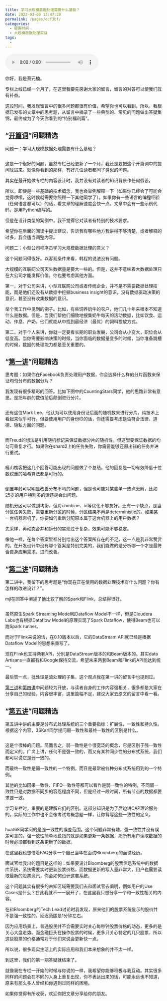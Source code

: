 ```yaml
---
title: 学习大规模数据处理需要什么基础？
date: 2022-03-09 13:47:20
permalink: /pages/ecf3bf/
categories:
  - 极客时间
  - 大规模数据处理实战
tags:
  - 
---
```

<audio title="FAQ第一期.学习大规模数据处理需要什么基础？" src="https://static001.geekbang.org/resource/audio/c4/6c/c475609d1106bae3e288397e46b6036c.mp3" controls="controls"></audio> 
<p>你好，我是蔡元楠。</p><p>专栏上线已经一个月了，在这里我要先感谢大家的留言，留言的对答可以使我们互有补益。</p><p>这段时间，我发现留言中的很多问题都很有价值，希望你也可以看到。所以，我根据已发布的文章中的思考题，从留言中摘录了一些典型的、常见的问题做出答疑集锦，最终成为了今天你看到的“特别福利篇”。</p><h2>“<a href="https://time.geekbang.org/column/article/90067">开篇词</a>”问题精选</h2><p>问题一：学习大规模数据处理需要有什么基础？</p><p><img src="https://static001.geekbang.org/resource/image/a6/05/a6b4f451fde7e70d80649889d4d9b005.jpg" alt=""></p><p>这是一个很好的问题，虽然专栏已经更新了一个月，我还是要把这个开篇词中的提问放进来。就像你看到的那样，有好几位读者都问了类似的问题。</p><p>其实在最开始做专栏的内容设计时，我并没有对读者的知识背景作任何假设。</p><p>所以，即使是一些基础的技术概念，我也会举例解释一下（如果你已经会了可能会觉得啰嗦，这时候就需要你照顾一下其他同学了）。如果你有一些语言的编程经验（任何语言都可以）的话，看文章的理解速度会快一点。文章中会有一些示例代码，是用Python编写的。</p><p>但是在设计类型的案例中，我不觉得它对读者有特别的技术要求。</p><p>希望你在后面的阅读中提出建议，告诉我有哪些地方我讲得不够清楚，或者解释的过多，我会适当调整内容。</p><p>问题二：小型公司程序员学习大规模数据处理的意义？</p><p><img src="https://static001.geekbang.org/resource/image/76/8c/763eefc53ce0e3c4ce07240328c8358c.jpg" alt=""><br>
这个问题问得很好。以客观条件来看，韩程的说法没有问题。</p><!-- [[[read_end]]] --><p>大规模的互联网公司天生数据量是要大一些的。但是，这并不意味着大数据处理只在大公司才能发挥价值。你也要考虑其他方面。</p><p>第一，对于公司来讲，小型互联网公司或者传统企业，并不是不需要数据处理技能，而是他们还没有从数据中挖掘business insight的意识，没有数据驱动决策的意识，甚至没有收集数据的意识。</p><p>举个我工作中见到的例子。比如，有些饲养奶牛的农户，他们几十年来根本不知道什么是数据。但是，当我们帮他们细致地搜集奶牛每天的活动数据，比如饮食、运动、作息、产奶，他们就能从中找到最经济（最优）的饲料投放方式。</p><p>第二，对于个人来讲，你就一定要看长期的职业发展，公司会从小变大，职位会从低变高。当你需要影响决策的时候，当你面临的数据量变多的时候，当你准备跳槽的时候，数据的处理能力都是至关重要的。</p><h2>“<a href="https://time.geekbang.org/column/article/90081">第一讲</a>”问题精选</h2><p>思考题：如果你在Facebook负责处理用户数据，你会选择什么样的分片函数来保证均匀分布的数据分片？</p><p>我发现有很多精彩的回答。比如下图中的CountingStars同学，他的思路非常有意思。是把年龄的数值前后颠倒进行分片。</p><p><img src="https://static001.geekbang.org/resource/image/ba/33/bae98a0e4b3c21418dd769fe96532433.jpg" alt=""></p><p>还有这位Mark Lee，他认为可以使用身份证后面的随机数来进行分片，纯技术上看起来似乎可行。但要使用用户的身份ID的话，你还需要考虑是否符合法律、道德、隐私方面的问题。</p><p><img src="https://static001.geekbang.org/resource/image/a0/60/a079de51a78ea36f01bde3a30da5a560.jpg" alt=""></p><p>而Freud的想法是引用随机标记来保证数据分片的随机性。但这里要保证数据的均匀可重复才行。如果你在shard2上的任务失败，你需要能够还原出错的任务并进行重试。</p><p><img src="https://static001.geekbang.org/resource/image/ba/cc/ba4a945178f382ea11f4e32d24d7dacc.jpg" alt=""></p><p>榣山樵客把这几个回答可能出现的问题做了个总结。他的回复是一切有效降低十位数权重的哈希算法都是可行的。</p><p><img src="https://static001.geekbang.org/resource/image/fe/05/fe092ac4cf0ae0d9562c0a1796460605.jpg" alt=""></p><p>倒置年龄可以明显改善分布不均的问题，但是也可能对某些单一热点无解，比如25岁的用户特别多的话还是会出问题。</p><p>随机分区可以做到均衡，但对combine、io等优化不够友好。还有一个缺点，是当分区任务失败，需要重新分区的时候，分区结果不再是deterministic的。如果某一台机器宕机了，你要如何重新分配原本属于这台机器上的用户数据？</p><p>先采样，再动态合并和拆分的实现过于复杂，效果可能不够稳定。</p><p>像他一样，在每个答案里都分别给出这个答案所存在的不足，这一点是我非常赞赏的。在开发设计中没有哪个答案是特别完美的，我们能做的是分析哪一个才是最符合自身应用需求，进而改善。</p><h2>“<a href="https://time.geekbang.org/column/article/90533">第二讲</a>”问题精选</h2><p>第二讲中，我留下的思考题是“你现在正在使用的数据处理技术有什么问题？你有怎样的改进设计？”。</p><p>mjl在回答中阐述了他比较了解的Spark和Flink，总结得很好。</p><p><img src="https://static001.geekbang.org/resource/image/ca/68/ca8501842f112eea2ae8e8c4d8ed6d68.jpg" alt=""></p><p>虽然原生Spark Streaming Model和Dataflow Model不一样，但是Cloudera Labs也有根据Dataflow Model的原理实现了Spark Dataflow，使得Beam也可以跑Spark runner。</p><p>而对于Flink来说的话，在0.10版本以后，它的DataStream API就已经是根据Dataflow Model的思想来重写了。</p><p>现在Flink也支持两套API，分别是DataStream版本的和Beam版本的。其实data Artisans一直都有和Google保持交流，希望未来两套Beam和Flink的API能达到统一。</p><p>最后赞一点，批处理是流处理的子集，这个观点我在第一讲的留言中也提到过。</p><p><a href="https://time.geekbang.org/column/article/91125">第三讲</a>和<a href="https://time.geekbang.org/column/article/91166">第四讲</a>中问题较为开放，与读者自身的工作内容强相关，很多都是大家在分享自己的经验，内容很丰富，这里篇幅不足，建议大家去原文的留言中看一看。</p><h2>“<a href="https://time.geekbang.org/column/article/91647">第五讲</a>”问题精选</h2><p>第五讲中讲的主要是分布式处理系统的三个重要指标：扩展性，一致性和持久性。根据这个内容，3SKarl同学提问弱一致性和最终一致性的区别是什么。</p><p><img src="https://static001.geekbang.org/resource/image/d9/a4/d9d1829450683fbe555674c11dec61a4.jpg" alt=""></p><p>这是个很棒的问题。简而言之，弱一致性是个很宽泛的概念，它是区别于强一致性而定义的。广义上讲，任何不是强一致的，而又有某种同步性的分布式系统，我们都可以说它是弱一致的。</p><p>而最终一致性是弱一致性的一个特例，而且是最常被各种分布式系统用到的一个特例。</p><p>其他的比如因果一致性、FIFO一致性等都可以看作是弱一致性的特例，不同弱一致性只是对数据不同步的容忍程度不同，但是经过一段时间，所有节点的数据都要求要一致。</p><p>学习专栏时，重要的是理解它们的区别。这部分知识是为了后边讲CAP理论服务的，实际的工作中也不会像考试考概念题一样，让你背写这些一致性的定义。</p><p><img src="https://static001.geekbang.org/resource/image/4a/54/4a5e3922d78ec17c269691cc49869e54.jpg" alt=""></p><p>hua168同学问的是强一致性的误差范围。这个问题非常有趣，强一致性并没有误差可言的，强一致性简单地说指的就是如果更新一条数据，那所有用户读取数据的时候必须都看到这条更新了的数据。</p><p>在这里我也想借着FAQ分享一个自己当年在面试Bloomberg的面试经历。</p><p>面试官给我出的题目是这样的：如果要设计Bloomberg的股票信息系统中的数据库系统，系统需要实时更新股票价格，而数据更新的写入量非常大，用户也需要读取最新的股票资讯，你会如何设计这套系统。</p><p>这个问题其实有很多的未知区域需要我们去和面试官去阐明，例如用户的Use Cases是什么？在此我就不一一展开了，在这里我只想分享一个和一致性相关的内容。</p><p>在和Bloomberg的Tech Lead讨论时我发现，原来他们的股票系统显示的股价并不是强一致性的，延迟范围是1分钟左右。</p><p>因为应用场景上，普通股民并不会需要实时关心每秒钟股票价格的动态，更多的是关心大盘走势。而金融巨头在操作股票的时候，更多只关心特定的几只股票，所以这些股票的价格通常对于他们来说会更新快一点。</p><p>所以说，很多现实生活上的实际应用和我们本来想象的并不太一样。</p><p>到这里，我们的第一期答疑就结束了。</p><p>就像我在专栏一开始的时候与你说的一样，我希望你能够积极与我互动。其实很多同样的问题会在不同的人身上重复出现，你不表达出来的话，可能永远也不知道，原来有那么多人曾经和你遇到过同样的困境。</p><p>如果你觉得有所收获，欢迎你把文章分享给你的朋友。</p><p></p>